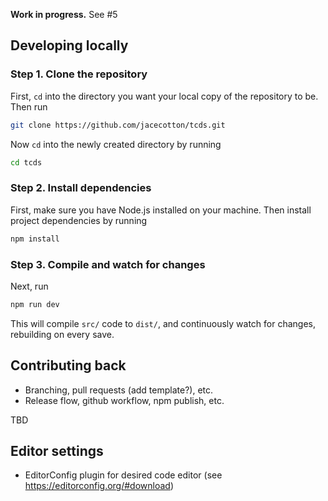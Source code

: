 **Work in progress.** See #5

## Developing locally
### Step 1. Clone the repository

First, `cd` into the directory you want your local copy of the repository to be. Then run

```bash
git clone https://github.com/jacecotton/tcds.git
```

Now `cd` into the newly created directory by running

```bash
cd tcds
```

### Step 2. Install dependencies

First, make sure you have Node.js installed on your machine. Then install project dependencies by running

```bash
npm install
```

### Step 3. Compile and watch for changes

Next, run

```bash
npm run dev
```

This will compile `src/` code to `dist/`, and continuously watch for changes, rebuilding on every save.

## Contributing back

* Branching, pull requests (add template?), etc.
* Release flow, github workflow, npm publish, etc.

TBD

## Editor settings

* EditorConfig plugin for desired code editor (see https://editorconfig.org/#download)
